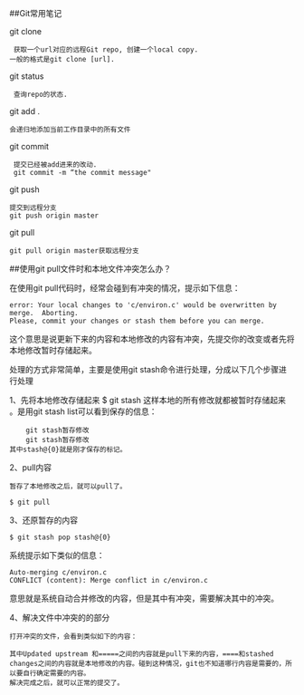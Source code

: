 ##Git常用笔记

git clone 
	
	 获取一个url对应的远程Git repo, 创建一个local copy.
 	一般的格式是git clone [url].

git status

	 查询repo的状态.

git add .

	会递归地添加当前工作目录中的所有文件

git commit
	
	 提交已经被add进来的改动.
 	 git commit -m “the commit message"

git push

	提交到远程分支
	git push origin master

git pull
	
	git pull origin master获取远程分支


##使用git pull文件时和本地文件冲突怎么办？

在使用git pull代码时，经常会碰到有冲突的情况，提示如下信息：
	
	error: Your local changes to 'c/environ.c' would be overwritten by merge.  Aborting.
	Please, commit your changes or stash them before you can merge.

这个意思是说更新下来的内容和本地修改的内容有冲突，先提交你的改变或者先将本地修改暂时存储起来。

处理的方式非常简单，主要是使用git stash命令进行处理，分成以下几个步骤进行处理

1、先将本地修改存储起来
		$ git stash
	这样本地的所有修改就都被暂时存储起来 。是用git stash list可以看到保存的信息：

		git stash暂存修改
		git stash暂存修改
	其中stash@{0}就是刚才保存的标记。

2、pull内容

	暂存了本地修改之后，就可以pull了。
	
	$ git pull

3、还原暂存的内容

	$ git stash pop stash@{0}

系统提示如下类似的信息：

	Auto-merging c/environ.c
	CONFLICT (content): Merge conflict in c/environ.c

意思就是系统自动合并修改的内容，但是其中有冲突，需要解决其中的冲突。
	
4、解决文件中冲突的的部分

	打开冲突的文件，会看到类似如下的内容：

	其中Updated upstream 和=====之间的内容就是pull下来的内容，====和stashed changes之间的内容就是本地修改的内容。碰到这种情况，git也不知道哪行内容是需要的，所以要自行确定需要的内容。
	解决完成之后，就可以正常的提交了。